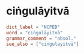 # ciṅgulāyitvā

``` toml
dict_label = "NCPED"
word = "ciṅgulāyitvā"
grammar_comment = "absol."
see_also = ["ciṅgulayitvā"]
```

